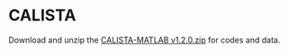 # CALISTA
Download and unzip the [CALISTA-MATLAB v1.2.0.zip](http://htmlpreview.github.io/?https://github.com/CABSEL/calista-doc/blob/master/livescripts/Example_10_MOIGNARD_remove_clusters_livescript.html) for codes and data.
